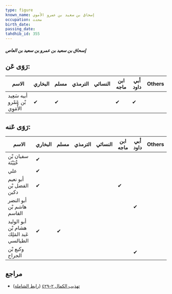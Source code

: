 ```yaml
---
type: figure
known_name: إسحاق بن سعيد بن عمرو الأموي
occupation: محدث
birth_date:
passing_date:
tahdhib_id: 355
---
```

##### إسحاق بن سعيد بن عمرو بن سعيد بن العاص

## رَوَى عَن:
| الاسم                            | البخاري | مسلم | الترمذي | النسائي | ابن ماجه | أبي داود | Others |
| -------------------------------- | ------- | ---- | ------- | ------- | -------- | -------- | ------ |
| أبيه سَعِيد بْن عَمْرو الأُمَوِي | ✔       | ✔    |         |         | ✔        | ✔        |        |
## رَوَى عَنه:
| الاسم                                     | البخاري | مسلم | الترمذي | النسائي | ابن ماجه | أبي داود | Others |
| ----------------------------------------- | ------- | ---- | ------- | ------- | -------- | -------- | ------ |
| سفيان بْن عُيَيْنَة                       | ✔       |      |         |         |          |          |        |
| علي                                       | ✔       |      |         |         |          |          |        |
| أبو نعيم الفضل بْن دكين                   | ✔       |      |         |         | ✔        |          |        |
| أبو النضر هاشم بْن القاسم                 |         |      |         |         |          | ✔        |        |
| أبو الوليد هشام بْن عَبد المَلِك الطيالسي | ✔       | ✔    |         |         |          |          |        |
| وكيع بْن الجراح                           |         |      |         |         |          | ✔        |        |
## مراجع
- [تهذيب الكمال ٢-٤٢٩](obsidian://open?vault=Tahdhib-al-Kamal&file=Figures/٣٥٥-إسحاق%20بن%20سعيد%20بن%20عمرو%20بن%20سعيد%20بن%20العاص) ([رابط الشاملة](https://shamela.ws/book/3722/910))